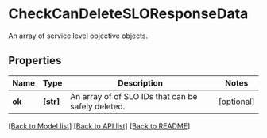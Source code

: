 # CheckCanDeleteSLOResponseData

An array of service level objective objects.

## Properties

| Name   | Type      | Description                                        | Notes      |
| ------ | --------- | -------------------------------------------------- | ---------- |
| **ok** | **[str]** | An array of of SLO IDs that can be safely deleted. | [optional] |

[[Back to Model list]](README.md#documentation-for-models) [[Back to API list]](README.md#documentation-for-api-endpoints) [[Back to README]](README.md)
